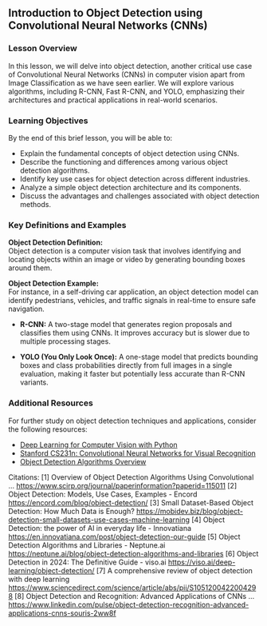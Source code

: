 ## Introduction to Object Detection using Convolutional Neural Networks (CNNs)

### Lesson Overview
In this lesson, we will delve into object detection, another critical use case of Convolutional Neural Networks (CNNs) in computer vision apart from Image Classification as we have seen earlier. We will explore various algorithms, including R-CNN, Fast R-CNN, and YOLO, emphasizing their architectures and practical applications in real-world scenarios.

### Learning Objectives
By the end of this brief lesson, you will be able to:
- Explain the fundamental concepts of object detection using CNNs.
- Describe the functioning and differences among various object detection algorithms.
- Identify key use cases for object detection across different industries.
- Analyze a simple object detection architecture and its components.
- Discuss the advantages and challenges associated with object detection methods.

### Key Definitions and Examples
**Object Detection Definition:**  
Object detection is a computer vision task that involves identifying and locating objects within an image or video by generating bounding boxes around them.

**Object Detection Example:**  
For instance, in a self-driving car application, an object detection model can identify pedestrians, vehicles, and traffic signals in real-time to ensure safe navigation.

- **R-CNN:** A two-stage model that generates region proposals and classifies them using CNNs. It improves accuracy but is slower due to multiple processing stages.
  
- **YOLO (You Only Look Once):** A one-stage model that predicts bounding boxes and class probabilities directly from full images in a single evaluation, making it faster but potentially less accurate than R-CNN variants.

### Additional Resources
For further study on object detection techniques and applications, consider the following resources:
- [Deep Learning for Computer Vision with Python](https://www.pyimagesearch.com/deep-learning-computer-vision-python-book)
- [Stanford CS231n: Convolutional Neural Networks for Visual Recognition](http://cs231n.stanford.edu/)
- [Object Detection Algorithms Overview](https://encord.com/blog/object-detection/)

Citations:
[1] Overview of Object Detection Algorithms Using Convolutional ... https://www.scirp.org/journal/paperinformation?paperid=115011
[2] Object Detection: Models, Use Cases, Examples - Encord https://encord.com/blog/object-detection/
[3] Small Dataset-Based Object Detection: How Much Data is Enough? https://mobidev.biz/blog/object-detection-small-datasets-use-cases-machine-learning
[4] Object Detection: the power of AI in everyday life - Innovatiana https://en.innovatiana.com/post/object-detection-our-guide
[5] Object Detection Algorithms and Libraries - Neptune.ai https://neptune.ai/blog/object-detection-algorithms-and-libraries
[6] Object Detection in 2024: The Definitive Guide - viso.ai https://viso.ai/deep-learning/object-detection/
[7] A comprehensive review of object detection with deep learning https://www.sciencedirect.com/science/article/abs/pii/S1051200422004298
[8] Object Detection and Recognition: Advanced Applications of CNNs ... https://www.linkedin.com/pulse/object-detection-recognition-advanced-applications-cnns-souris-2ww8f














